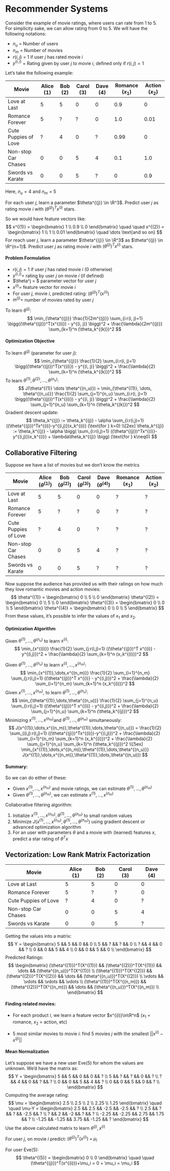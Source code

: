 # Recommender Systems

Consider the example of movie ratings, where users can rate from 1 to 5. For simplicity sake, we can allow rating from 0 to 5. We will have the following notations:

- $n_u$ = Number of users
- $n_m$ = Number of movies
- $r(i,j)$ = 1 if user $j$ has rated movie $i$
- $y^{(i, j)}$ = Rating given by user $j$ to movie $i$, defined only if $r(i,j)=1$

Let’s take the following example:

| Movie                | Alice (1) | Bob (2) | Carol (3) | Dave (4) | Romance ($x_1$) | Action ($x_2$) |
| -------------------- | --------- | ------- | --------- | -------- | --------------- | -------------- |
| Love at Last         | 5         | 5       | 0         | 0        | 0.9             | 0              |
| Romance Forever      | 5         | ?       | ?         | 0        | 1.0             | 0.01           |
| Cute Puppies of Love | ?         | 4       | 0         | ?        | 0.99            | 0              |
| Non-stop Car Chases  | 0         | 0       | 5         | 4        | 0.1             | 1.0            |
| Swords vs Karate     | 0         | 0       | 5         | ?        | 0               | 0.9            |

Here, $n_u = 4$ and $n_m=5$

For each user $j$, learn a parameter $\theta^{(j)} \in \R^3$. Predict user $j$ as rating movie $i$ with $(\theta^{(j)})^T x^{(i)}$ stars.

So we would have feature vectors like:
$$
x^{(1)} = 
\begin{bmatrix}
1 \\
0.9 \\
0
\end{bmatrix}
\quad \quad 
x^{(2)} = 
\begin{bmatrix}
1 \\
1 \\
0.01
\end{bmatrix}
\quad
\dots \text{and so on}
$$
For reach user $j$, learn a parameter $\theta^{(j)} \in \R^3$ as $\theta^{(j)} \in \R^{n+1}$. Predict user $j$ as rating movie $i$ with $(\theta^{(j)})^T x^{(i)}$ stars.



#### Problem Formulation

- $r(i, j) = 1$ if user $j$ has rated movie $i$ (0 otherwise)
- $y^{(i, j)} =$ rating by user $j$ on movie $i$ (if defined)
- $\theta^j = $ parameter vector for user $j$
- $x^{(i)} =$ feature vector for movie $i$
- For user $j$, movie $i$, predicted rating: $(\theta^{(j)})^T(x^{(i)})$
- $m^{(j)} =$ number of movies rated by user $j$

To learn $\theta^{(j)}$:
$$
\min_{\theta^{(j)}} \frac{1}{2m^{(j)}} \sum_{i:r(i, j)=1} \bigg((\theta^{(j)})^T(x^{(i)}) - y^{(i, j)} \bigg)^2 + \frac{\lambda}{2m^{(j)}} \sum_{k=1}^n (\theta_k^{(k)})^2
$$



#### Optimization Objective

To learn $\theta^{(j)}$ (parameter for user $j$):
$$
\min_{\theta^{(j)}} \frac{1}{2} \sum_{i:r(i, j)=1} \bigg((\theta^{(j)})^T(x^{(i)}) - y^{(i, j)} \bigg)^2 + \frac{\lambda}{2} \sum_{k=1}^n (\theta_k^{(k)})^2
$$
To learn $\theta^{(1)}, \theta^{(2)}, \dots, \theta^{(n_u)}$:
$$
J(\theta^{(1)} \dots \theta^{(n_u)}) = \min_{\theta^{(1)}, \dots, \theta^{(n_u)}} \frac{1}{2} \sum_{j=1}^{n_u} \sum_{i:r(i, j)=1} \bigg((\theta^{(j)})^T(x^{(i)}) - y^{(i, j)} \bigg)^2 + \frac{\lambda}{2} \sum_{j=1}^{n_u} \sum_{k=1}^n (\theta_k^{(k)})^2
$$
Gradient descent update:
$$
\theta_k^{(j)} := \theta_k^{(j)} - \alpha \sum_{i:r(i,j)=1} ((\theta^{(j)})^Tx^{(i)}-y^{(i,j)})x_k^{(i)} (\text{for } k=0)
\\[2ex]
\theta_k^{(j)} := \theta_k^{(j)} - \alpha \bigg( \sum_{i:r(i,j)=1} ((\theta^{(j)})^Tx^{(i)}-y^{(i,j)})x_k^{(i)} + \lambda\theta_k^{(j)} \bigg) (\text{for } k\neq0)
$$




## Collaborative Filtering

Suppose we have a list of movies but we don’t know the metrics

| Movie                | Alice ($\theta^{(1) }$) | Bob ($\theta^{(2)}$) | Carol ($\theta^{(3)}$) | Dave ($\theta^{(4)}$) | Romance ($x_1$) | Action ($x_2$) |
| -------------------- | ----------------------- | -------------------- | ---------------------- | --------------------- | --------------- | -------------- |
| Love at Last         | 5                       | 5                    | 0                      | 0                     | ?               | ?              |
| Romance Forever      | 5                       | ?                    | ?                      | 0                     | ?               | ?              |
| Cute Puppies of Love | ?                       | 4                    | 0                      | ?                     | ?               | ?              |
| Non-stop Car Chases  | 0                       | 0                    | 5                      | 4                     | ?               | ?              |
| Swords vs Karate     | 0                       | 0                    | 5                      | ?                     | ?               | ?              |

Now suppose the audience has provided us with their ratings on how much they love romantic movies and action movies:
$$
\theta^{(1)} =
\begin{bmatrix}
0 \\ 5 \\ 0
\end{bmatrix}
\theta^{(2)} =
\begin{bmatrix}
0 \\ 5 \\ 0
\end{bmatrix}
\theta^{(3)} =
\begin{bmatrix}
0 \\ 0 \\ 5
\end{bmatrix}
\theta^{(4)} =
\begin{bmatrix}
0 \\ 0 \\ 5
\end{bmatrix}
$$
From these values, it’s possible to infer the values of $x_1$ and $x_2$.



#### Optimization Algorithm

Given $\theta^{(1)}, \dots, \theta^{(n_u)}$ to learn $x^{(i)}$:
$$
\min_{x^{(i)}} \frac{1}{2} \sum_{j:r(i,j)=1} ((\theta^{(j)})^T x^{(i)} - y^{(i,j)})^2 + \frac{\lambda}{2} \sum_{k=1}^n (x_k^{(i)})^2
$$

Given $\theta^{(1)}, \dots, \theta^{(n_u)}$ to learn $x^{(i)}, \dots, x^{(n_m)}$:
$$
\min_{x^{(1)},\dots,x^{(n_m)}} \frac{1}{2} \sum_{i=1}^{n_m} \sum_{j:r(i,j)=1} ((\theta^{(j)})^T x^{(i)} - y^{(i,j)})^2 + \frac{\lambda}{2} \sum_{i=1}^{n_m} \sum_{k=1}^n (x_k^{(i)})^2
$$
Given $x^{(1)},\dots,x^{(n_m)}$, to learn $\theta^{(1)}, \dots, \theta^{(n_u)}$:
$$
\min_{\theta^{(1)},\dots,\theta^{(n_u)}} \frac{1}{2} \sum_{j=1}^{n_u} \sum_{i:r(i,j)=1} ((\theta^{(j)})^T x^{(i)} - y^{(i,j)})^2 + \frac{\lambda}{2} \sum_{j=1}^{n_u} \sum_{k=1}^n (\theta_k^{(j)})^2
$$
Minimizing $x^{(1)},\dots,x^{(n_m)}$and $\theta^{(1)},\dots,\theta^{(n_m)}$ simultaneously:
$$
J(x^{(1)},\dots,x^{(n_m)},\theta^{(1)},\dots,\theta^{(n_u)}) = \frac{1}{2} \sum_{(i,j):r(i,j)=1} ((\theta^{(j)})^Tx^{(i)})-y^{(i,j)})^2 + \frac{\lambda}{2} \sum_{i=1}^{n_m} \sum_{k=1}^n (x_k^{(i)})^2 + \frac{\lambda}{2} \sum_{j=1}^{n_u} \sum_{k=1}^n (\theta_k^{(j)})^2 \\[5ex]
\min_{x^{(1)},\dots,x^{(n_m)},\theta^{(1)},\dots,\theta^{(n_u)}} J(x^{(1)},\dots,x^{(n_m)},\theta^{(1)},\dots,\theta^{(n_u)})
$$


#### Summary:

So we can do either of these:

- Given $x^{(1)},\dots,x^{(n_m)}$ and movie ratings, we can estimate $\theta^{(1)},\dots,\theta^{(n_m)}$
- Given $\theta^{(1)},\dots,\theta^{(n_m)}$, we can estimate $x^{(1)},\dots,x^{(n_m)}$

Collaborative filtering algorithm:

1. Initialize $x^{(1)},\dots,x^{(n_m)}, \theta^{(1)},\dots,\theta^{(n_m)}$ to small random values
2. Minimize $J(x^{(1)},\dots,x^{(n_m)}, \theta^{(1)},\dots,\theta^{(n_m)})$ using gradient descent or advanced optimization algorithm
3. For an user with parameters $\theta$ and a movie with (learned) features $x$, predict a star rating of $\theta^Tx$





## Vectorization: Low Rank Matrix Factorization

| Movie                | Alice (1) | Bob (2) | Carol (3) | Dave (4) |
| -------------------- | --------- | ------- | --------- | -------- |
| Love at Last         | 5         | 5       | 0         | 0        |
| Romance Forever      | 5         | ?       | ?         | 0        |
| Cute Puppies of Love | ?         | 4       | 0         | ?        |
| Non-stop Car Chases  | 0         | 0       | 5         | 4        |
| Swords vs Karate     | 0         | 0       | 5         | ?        |

Getting the values into a matrix:
$$
Y =
\begin{bmatrix}
5 && 5 && 0 && 0 \\
5 && ? && ? && 0 \\
? && 4 && 0 && ? \\
0 && 0 && 5 && 4 \\
0 && 0 && 5 && 0 \\
\end{bmatrix}
$$
Predicted Ratings:
$$
\begin{bmatrix}
(\theta^{(1)})^T(X^{(1)}) && (\theta^{(2)})^T(X^{(1)}) && \dots && (\theta^{(n_u)})^T(X^{(1)}) \\
(\theta^{(1)})^T(X^{(2)}) && (\theta^{(2)})^T(X^{(2)}) && \dots && (\theta^{(n_u)})^T(X^{(2)}) \\
\vdots && \vdots && \vdots && \vdots \\
(\theta^{(1)})^T(X^{(n_m)}) && (\theta^{(2)})^T(X^{(n_m)}) && \dots && (\theta^{(n_u)})^T(X^{(n_m)}) \\
\end{bmatrix}
$$



#### Finding related movies:

- For each product $i$, we learn a feature vector $x^{(i)}\in\R^n$ ($x_1$ = romance, $x_2$ = action, etc)

- 5 most similar movies to movie $i$: find 5 movies $j$ with the smallest $||x^{(i)}-x^{(j)}||$



#### Mean Normalization

Let’s suppose we have a new user Eve(5) for whom the values are unknown. We’d have the matrix as:
$$
Y =
\begin{bmatrix}
5 && 5 && 0 && 0 && ? \\
5 && ? && ? && 0 && ? \\
? && 4 && 0 && ? && ? \\
0 && 0 && 5 && 4 && ? \\
0 && 0 && 5 && 0 && ? \\
\end{bmatrix}
$$
Computing the average rating:
$$
\mu =
\begin{bmatrix}
2.5 \\ 2.5 \\ 2 \\ 2.25 \\ 1.25
\end{bmatrix}
\quad \quad
\mu-Y =
\begin{bmatrix}
2.5 && 2.5 && -2.5 && -2.5 && ? \\
2.5 && ? && ? && -2.5 && ? \\
? && 2 && -2 && ? && ? \\
-2.25 && -2.25 && 2.75 && 1.75 && ? \\
-1.25 && -1.25 && 3.75 && -1.25 && ?
\end{bmatrix}
$$
Use the above calculated matrix to learn $\theta^{(j)},x^{(i)}$

For user $j$, on movie $i$ predict: $(\theta^{(j)})^T(x^{(i)})+\mu_i$

For user Eve(5):
$$
\theta^{(5)} =
\begin{bmatrix}
0 \\ 0
\end{bmatrix}
\quad \quad
(\theta^{(j)})^T(x^{(i)})+\mu_i = 0 + \mu_i = \mu_i
$$
